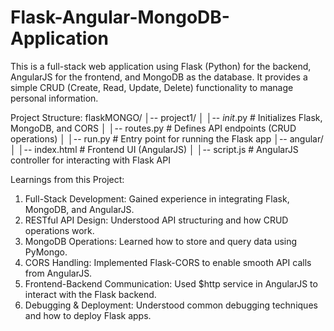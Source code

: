 # Flask-Angular-MongoDB-Application

This is a full-stack web application using Flask (Python) for the backend, AngularJS for the frontend, and MongoDB as the database. It provides a simple CRUD (Create, Read, Update, Delete) functionality to manage personal information.

Project Structure:
flaskMONGO/
│-- project1/
│   │-- _init_.py        # Initializes Flask, MongoDB, and CORS
│   │-- routes.py        # Defines API endpoints (CRUD operations)
│   │-- run.py           # Entry point for running the Flask app
│-- angular/
│   │-- index.html       # Frontend UI (AngularJS)
│   │-- script.js        # AngularJS controller for interacting with Flask API

Learnings from this Project:
1. Full-Stack Development: Gained experience in integrating Flask, MongoDB, and AngularJS.
2. RESTful API Design: Understood API structuring and how CRUD operations work.
3. MongoDB Operations: Learned how to store and query data using PyMongo.
4. CORS Handling: Implemented Flask-CORS to enable smooth API calls from AngularJS.
5. Frontend-Backend Communication: Used $http service in AngularJS to interact with the Flask backend.
6. Debugging & Deployment: Understood common debugging techniques and how to deploy Flask apps.
